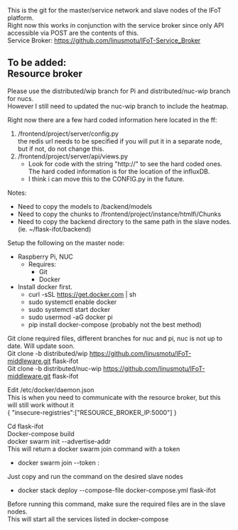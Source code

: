 This is the git for the master/service network and slave nodes of the IFoT platform.  
Right now this works in conjunction with the service broker since only API accessible via POST are the contents of this.  
Service Broker: https://github.com/linusmotu/IFoT-Service_Broker  

To be added:  
Resource broker  
-----
Please use the distributed/wip branch for Pi and distributed/nuc-wip branch for nucs.  
However I still need to updated the nuc-wip branch to include the heatmap.  

Right now there are a few hard coded information here located in the ff:  
1. /frontend/project/server/config.py  
    the redis url needs to be specified if you will put it in a separate node, but if not, do not change this.
2. /frontend/project/server/api/views.py  
    - Look for code with the string "http://" to see the hard coded ones. The hard coded information is for the location of the influxDB.  
    - I think i can move this to the CONFIG.py in the future.  

Notes:  
- Need to copy the models to /backend/models  
- Need to copy the chunks to /frontend/project/instance/htmlfi/Chunks  
- Need to copy the backend directory to the same path in the slave nodes. (ie. ~/flask-ifot/backend)  
  
  
Setup the following on the master node:  
- Raspberry Pi, NUC  
  - Requires:  
      - Git  
      - Docker  
- Install docker first.  
  - curl -sSL https://get.docker.com | sh  
  - sudo systemctl enable docker  
  - sudo systemctl start docker  
  - sudo usermod -aG docker pi  
  - pip install docker-compose (probably not the best method)  

Git clone required files, different branches for nuc and pi, nuc is not up to date. Will update soon.  
Git clone -b distributed/wip https://github.com/linusmotu/IFoT-middleware.git flask-ifot  
Git clone -b distributed/nuc-wip https://github.com/linusmotu/IFoT-middleware.git flask-ifot  
  
Edit /etc/docker/daemon.json  
This is when you need to communicate with the resource broker, but this will still work without it  
{ "insecure-registries":["RESOURCE_BROKER_IP:5000"] }  
  
Cd flask-ifot  
Docker-compose build  
docker swarm init --advertise-addr <MASTER-IP>  
This will return a docker swarm join command with a token  
- docker swarm join --token <token> <myvm ip>:<port>  

Just copy and run the command on the desired slave nodes  
- docker stack deploy --compose-file docker-compose.yml flask-ifot  

Before running this command, make sure the required files are in the slave nodes.  
This will start all the services listed in docker-compose  

